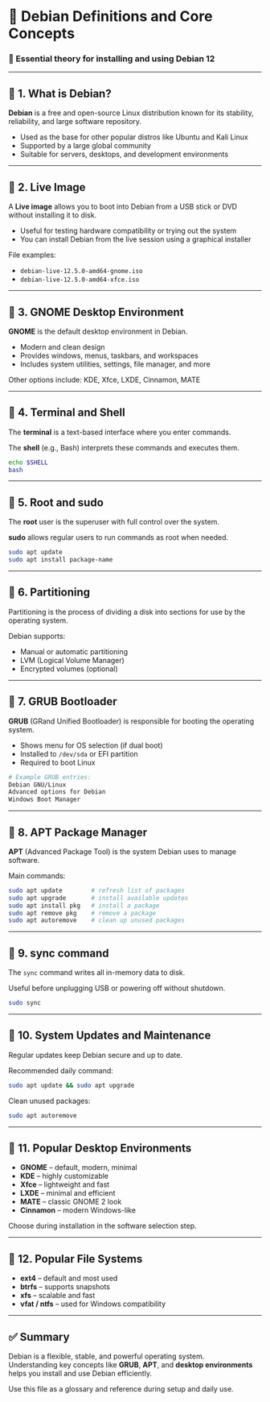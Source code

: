# 📘 Debian Definitions and Core Concepts  
### 🐧 Essential theory for installing and using Debian 12

---

## 🔹 1. What is Debian?  
**Debian** is a free and open-source Linux distribution known for its stability, reliability, and large software repository.

- Used as the base for other popular distros like Ubuntu and Kali Linux  
- Supported by a large global community  
- Suitable for servers, desktops, and development environments

---

## 🔹 2. Live Image  
A **Live image** allows you to boot into Debian from a USB stick or DVD without installing it to disk.

- Useful for testing hardware compatibility or trying out the system  
- You can install Debian from the live session using a graphical installer

File examples:
- `debian-live-12.5.0-amd64-gnome.iso`
- `debian-live-12.5.0-amd64-xfce.iso`

---

## 🔹 3. GNOME Desktop Environment  
**GNOME** is the default desktop environment in Debian.

- Modern and clean design  
- Provides windows, menus, taskbars, and workspaces  
- Includes system utilities, settings, file manager, and more

Other options include: KDE, Xfce, LXDE, Cinnamon, MATE

---

## 🔹 4. Terminal and Shell  
The **terminal** is a text-based interface where you enter commands.

The **shell** (e.g., Bash) interprets these commands and executes them.

```bash
echo $SHELL
bash
```

---

## 🔹 5. Root and sudo  
The **root** user is the superuser with full control over the system.

**sudo** allows regular users to run commands as root when needed.

```bash
sudo apt update
sudo apt install package-name
```

---

## 🔹 6. Partitioning  
Partitioning is the process of dividing a disk into sections for use by the operating system.

Debian supports:  
- Manual or automatic partitioning  
- LVM (Logical Volume Manager)  
- Encrypted volumes (optional)

---

## 🔹 7. GRUB Bootloader  
**GRUB** (GRand Unified Bootloader) is responsible for booting the operating system.

- Shows menu for OS selection (if dual boot)  
- Installed to `/dev/sda` or EFI partition  
- Required to boot Linux

```bash
# Example GRUB entries:
Debian GNU/Linux
Advanced options for Debian
Windows Boot Manager
```

---

## 🔹 8. APT Package Manager  
**APT** (Advanced Package Tool) is the system Debian uses to manage software.

Main commands:
```bash
sudo apt update        # refresh list of packages
sudo apt upgrade       # install available updates
sudo apt install pkg   # install a package
sudo apt remove pkg    # remove a package
sudo apt autoremove    # clean up unused packages
```

---

## 🔹 9. sync command  
The `sync` command writes all in-memory data to disk.

Useful before unplugging USB or powering off without shutdown.

```bash
sudo sync
```

---

## 🔹 10. System Updates and Maintenance  
Regular updates keep Debian secure and up to date.

Recommended daily command:
```bash
sudo apt update && sudo apt upgrade
```

Clean unused packages:
```bash
sudo apt autoremove
```

---

## 🔹 11. Popular Desktop Environments  
- **GNOME** – default, modern, minimal  
- **KDE** – highly customizable  
- **Xfce** – lightweight and fast  
- **LXDE** – minimal and efficient  
- **MATE** – classic GNOME 2 look  
- **Cinnamon** – modern Windows-like

Choose during installation in the software selection step.

---

## 🔹 12. Popular File Systems  
- **ext4** – default and most used  
- **btrfs** – supports snapshots  
- **xfs** – scalable and fast  
- **vfat / ntfs** – used for Windows compatibility

---

## ✅ Summary  
Debian is a flexible, stable, and powerful operating system.  
Understanding key concepts like **GRUB**, **APT**, and **desktop environments** helps you install and use Debian efficiently.

Use this file as a glossary and reference during setup and daily use.